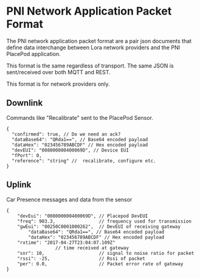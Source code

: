 
# PNI Network Application Packet Format #
The PNI network application packet format are a pair json documents that define data interchange between Lora network providers and the PNI PlacePod application.

This format is the same regardless of transport. The same JSON is sent/received over both MQTT and REST.

This format is for network providers only. 
 
## Downlink ##
Commands like "Recalibrate" sent to the PlacePod Sensor.

    {
      "confirmed": true, // Do we need an ack?
      "dataBase64": "QRda1==", // Base64 encoded payload
      "dataHex": "023456789ABCDF" // Hex encoded payload
      "devEUI": "008000000400069D", // Device EUI
      "fPort": 0, 
      "reference": "string" //  recalibrate, configure etc. 
    }

## Uplink ##
Car Presence messages and data from the sensor

	{
	    "devEui": "008000000400069D", // Placepod DevEUI						
	    "freq": 903.3,                // frequency used for transmission
	    "gwEui": "00250C0001000262",  // DevEUI of receiving gateway
            "dataBase64": "QRda1==", // Base64 encoded payload
      	    "dataHex": "023456789ABCDF" // Hex encoded payload
	    "rxtime": "2017-04-27T23:04:07.109Z" 
					  // time received at gateway
	    "snr": 10,                    // signal to noise ratio for packet
	    "rssi": -25,                  // Rssi of packet 
	    "per": 0.0,                   // Packet error rate of gateway
	}
